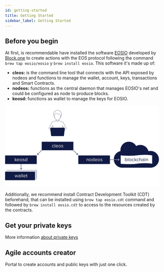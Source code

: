 ```yaml
---
id: getting-started
title: Getting Started
sidebar_label: Getting Started
---
```


## Before you begin
At first, is recommendable have installed the software [EOSIO](https://github.com/eosio) developed by [Block.one](https://block.one/) to create actions with the EOS protocol following the command `brew tap eosio/eosio` y `brew install eosio`. This software it's made up of:

- **cleos:** is the command line tool that connects with the API exposed by nodeos and functions to manage the wallet, account, keys, transactions and Smart Contracts.
- **nodeos:** functions as the central daemon that manages EOSIO's net and could be configured as node to produce blocks.
- **keosd:** functions as wallet to manage the keys for EOSIO.

![Cleos](/img/diagrams/cleos.png)

Additionally, we recommend install Contract Development Toolkit (CDT) beforehand, that can be installed using `brew tap eosio.cdt` command and followed by `brew install eosio.cdt` to access to the resources created by the contracts.

## Get your private keys

More information [about private keys](private-keys.md)

## Agile accounts creator

Portal to create accounts and public keys with just one click.
